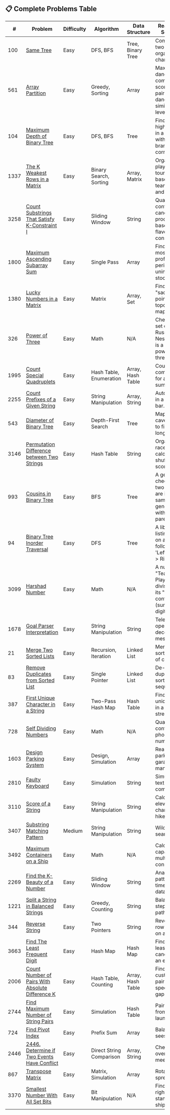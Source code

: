 
## 📋 Complete Problems Table

| # | Problem | Difficulty | Algorithm | Data Structure | Real-world Scenario | Status | Date |
|---|---------|------------|-----------|----------------|-------------------|---------|------|
| 100 | [Same Tree](./problems/100-same-tree.md) | Easy | DFS, BFS | Tree, Binary Tree | Comparing two company organization charts. | ✅ | 2025-09-25 |
| 561 | [Array Partition](./problems/561-array-partition.md) | Easy | Greedy, Sorting | Array | Maximizing dance competition scores by pairing dancers with similar skill levels. | ✅ | 2025-09-18 |
| 104 | [Maximum Depth of Binary Tree](./problems/104-maximum-depth-of-binary-tree.md) | Easy | DFS, BFS | Tree | Finding the highest floor in a building with branching corridors. | ✅ | 2025-09-17 |
| 1337 | [The K Weakest Rows in a Matrix](./problems/1337-the-k-weakest-rows-in-a-matrix.md) | Easy | Binary Search, Sorting | Array, Matrix | Organizing a playoff tournament based on team wins and seeding. | ✅ | 2025-09-17 |
| 3258 | [Count Substrings That Satisfy K-Constraint I](./problems/3258-count-substrings-that-satisfy-k-constraint-i.md) | Easy | Sliding Window | String | Quality control for candy production based on flavor constraints. | ✅ | 2025-09-16 |
| 1800 | [Maximum Ascending Subarray Sum](./problems/1800-maximum-ascending-subarray-sum.md) | Easy | Single Pass | Array | Finding the most profitable period of uninterrupted stock growth. | ✅ | 2025-09-15 |
| 1380 | [Lucky Numbers in a Matrix](./problems/1380-lucky-numbers-in-a-matrix.md) | Easy | Matrix | Array, Set | Finding a "saddle point" on a topographical map. | ✅ | 2025-09-14 |
| 326 | [Power of Three](./problems/326-power-of-three.md) | Easy | Math | N/A | Checking if a set of Russian Nesting Dolls is a 'perfect power-of-three set'. | ✅ | 2025-09-14 |
| 1995 | [Count Special Quadruplets](./problems/1995-count-special-quadruplets.md) | Easy | Hash Table, Enumeration | Array, Hash Table | Counting combinations for a target sum. | 🤔 | 2025-09-11 |
| 2255 | [Count Prefixes of a Given String](./problems/2255-count-prefixes-of-a-given-string.md) | Easy | String Manipulation | Array, String | Autocomplete in a search bar. | ✅ | 2025-09-10 |
| 543 | [Diameter of Binary Tree](./problems/543-diameter-of-binary-tree.md) | Easy | Depth-First Search | Tree | Mapping a cave system to find the longest path. | 🤔 | 2025-09-08 |
| 3146 | [Permutation Difference between Two Strings](./problems/3146-permutation-difference-between-two-strings.md) | Easy | Hash Table | String | Organizing a race and calculating a shuffling score. | ✅ | 2025-09-08 |
| 993 | [Cousins in Binary Tree](./problems/993-cousins-in-binary-tree.md) | Easy | BFS | Tree | A genealogist checking if two people are in the same generation with different parents. | 🤔 | 2025-09-06 |
| 94 | [Binary Tree Inorder Traversal](./problems/94-binary-tree-inorder-traversal.md) | Easy | DFS | Tree | A librarian listing books on a shelf following a 'Left -> Self -> Right' rule. | 🤔 | 2025-09-06 |
| 3099 | [Harshad Number](./problems/3099-harshad-number.md) | Easy | Math | N/A | A number is a "Team Player" if it's divisible by its "teamwork contribution" (sum of digits). | ✅ | 2025-09-06 |
| 1678 | [Goal Parser Interpretation](./problems/1678-goal-parser-interpretation.md) | Easy | String Manipulation | String | Telegraph operator decoding messages | ✅ | 2025-09-05 |
| 21 | [Merge Two Sorted Lists](./problems/21-merge-two-sorted-lists.md) | Easy | Recursion, Iteration | Linked List | Merging two sorted decks of cards | ✅ | 2025-08-27 |
| 83 | [Remove Duplicates from Sorted List](./problems/83-remove-duplicates-from-sorted-list.md) | Easy | Single Pointer | Linked List | De-duplicating a sorted sequence | 🤔 | 2025-09-02 |
| 387 | [First Unique Character in a String](./problems/387-first-unique-character-in-a-string.md) | Easy | Two-Pass Hash Map | Hash Table | Finding first unique item in a data stream | ✅ | 2025-08-29 |
| 728 | [Self Dividing Numbers](./problems/728-self-dividing-numbers.md) | Easy | Math | N/A | Quality control for phone numbers | ✅ | 2025-08-31 |
| 1603 | [Design Parking System](./problems/1603-design-parking-system.md) | Easy | Design, Simulation | Array | Real-time parking garage management | ✅ | 2025-09-01 |
| 2810 | [Faulty Keyboard](./problems/2810-faulty-keyboard.md) | Easy | Simulation | String | Simulating a text editor command | ✅ | 2025-08-31 |
| 3110 | [Score of a String](./problems/3110-score-of-a-string.md) | Easy | String Manipulation | String | Calculating elevation change on a hike | ✅ | 2025-09-01 |
| 3407 | [Substring Matching Pattern](./problems/3407-substring-matching-pattern.md) | Medium | String Manipulation | String | Wildcard file search | ✅ | 2025-08-27 |
| 3492 | [Maximum Containers on a Ship](./problems/3492-maximum-containers-on-a-ship.md) | Easy | Math | N/A | Calculating capacity with multiple constraints | ✅ | 2025-08-31 |
| 2269 | [Find the K-Beauty of a Number](./problems/2269-find-the-k-beauty-of-a-number.md) | Easy | Sliding Window | String | Analyzing patterns in time-series data | ✅ | 2025-09-02 |
| 1221 | [Split a String in Balanced Strings](./problems/1221-split-a-string-in-balanced-strings.md) | Easy | Greedy, Counting | String | Balancing steps on a path | ✅ | 2025-09-03 |
| 344 | [Reverse String](./problems/344-reverse-string.md) | Easy | Two Pointers | String | Reversing a row of books on a shelf. | ✅ | 2025-09-20 |
| 3663 | [Find The Least Frequent Digit](./problems/3663-find-the-least-frequent-digit.md) | Easy | Hash Map | Hash Map | Finding the least-voted candidate in an election. | ✅ | 2025-09-20 |
| 2006 | [Count Number of Pairs With Absolute Difference K](./problems/2006-count-number-of-pairs-with-absolute-difference-k.md) | Easy | Hash Table, Counting | Array, Hash Table | Finding customer pairs with a specific age gap. | ✅ | 2025-09-22 |
| 2744 | [Find Maximum Number of String Pairs](./problems/2744-find-maximum-number-of-string-pairs.md) | Easy | Simulation | Hash Table | Pairing socks from a pile of laundry. | ✅ | 2025-09-24 |
| 724 | [Find Pivot Index](./problems/724-find-pivot-index.md) | Easy | Prefix Sum | Array | Balancing a seesaw. | ✅ | 2025-09-26 |
| 2446 | [2446. Determine if Two Events Have Conflict](./problems/2446-determine-if-two-events-have-conflict.md) | Easy | Direct String Comparison | Array, String | Checking for overlapping meetings. | ✅ | 2025-09-27 |
| 867 | [Transpose Matrix](./problems/867-transpose-matrix.md) | Easy | Matrix, Simulation | Array | Rotating a spreadsheet | ✅ | 2025-09-28 |
| 3370 | [Smallest Number With All Set Bits](./problems/3370-smallest-number-with-all-set-bits.md) | Easy | Bit Manipulation | N/A | Finding the right-sized standard shipping box. | ✅ | 2025-09-28 |
